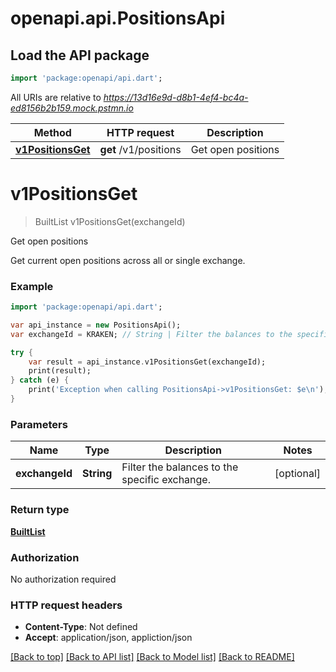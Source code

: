 # openapi.api.PositionsApi

## Load the API package
```dart
import 'package:openapi/api.dart';
```

All URIs are relative to *https://13d16e9d-d8b1-4ef4-bc4a-ed8156b2b159.mock.pstmn.io*

Method | HTTP request | Description
------------- | ------------- | -------------
[**v1PositionsGet**](PositionsApi.md#v1PositionsGet) | **get** /v1/positions | Get open positions


# **v1PositionsGet**
> BuiltList<Position> v1PositionsGet(exchangeId)

Get open positions

Get current open positions across all or single exchange.

### Example 
```dart
import 'package:openapi/api.dart';

var api_instance = new PositionsApi();
var exchangeId = KRAKEN; // String | Filter the balances to the specific exchange.

try { 
    var result = api_instance.v1PositionsGet(exchangeId);
    print(result);
} catch (e) {
    print('Exception when calling PositionsApi->v1PositionsGet: $e\n');
}
```

### Parameters

Name | Type | Description  | Notes
------------- | ------------- | ------------- | -------------
 **exchangeId** | **String**| Filter the balances to the specific exchange. | [optional] 

### Return type

[**BuiltList<Position>**](Position.md)

### Authorization

No authorization required

### HTTP request headers

 - **Content-Type**: Not defined
 - **Accept**: application/json, appliction/json

[[Back to top]](#) [[Back to API list]](../README.md#documentation-for-api-endpoints) [[Back to Model list]](../README.md#documentation-for-models) [[Back to README]](../README.md)

